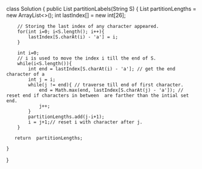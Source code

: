 class Solution {
    public List<Integer> partitionLabels(String S) {
        List<Integer> partitionLengths = new ArrayList<>();
        int lastIndex[] =  new int[26];
        
        // Storing the last index of any character appeared.
        for(int i=0; i<S.length(); i++){
            lastIndex[S.charAt(i) - 'a'] = i;
        }
        
        int i=0; 
        // i is used to move the index i till the end of S.
        while(i<S.length()){
            int end = lastIndex[S.charAt(i) - 'a']; // get the end character of a 
            int j = i;
            while(j != end){ // traverse till end of first character.
                end = Math.max(end, lastIndex[S.charAt(j) - 'a']); // reset end if characters in between  are farther than the intial set end.
                j++;
            }
            partitionLengths.add(j-i+1);
            i = j+1;// reset i with character after j.
        }
        
       return  partitionLengths;
        
    }
}
